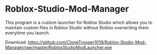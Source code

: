 # Roblox-Studio-Mod-Manager

This program is a custom launcher for Roblox Studio which allows you to maintain custom files in Roblox Studio 
without Roblox overwriting them everytime you launch.

Download:
https://github.com/CloneTrooper1019/Roblox-Studio-Mod-Manager/raw/master/RobloxStudioModLauncher.exe
